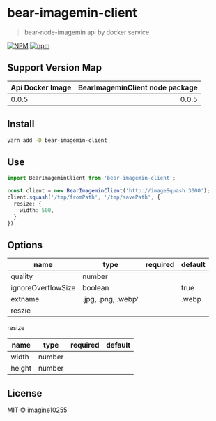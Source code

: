 # bear-imagemin-client

> bear-node-imagemin api by docker service

[![NPM](https://img.shields.io/npm/v/bear-node-imagemin.svg)](https://www.npmjs.com/package/bear-node-imagemin)
[![npm](https://img.shields.io/npm/dm/bear-node-imagemin.svg)](https://www.npmjs.com/package/bear-node-imagemin)

## Support Version Map

Api Docker Image | BearImageminClient node package | 
------------------|--------------------------------:|
0.0.5             |                           0.0.5 |


## Install

```bash
yarn add -D bear-imagemin-client
```

## Use

```typescript
import BearImageminClient from 'bear-imagemin-client';

const client = new BearImageminClient('http://imageSquash:3000');
client.squash('/tmp/fromPath', '/tmp/savePath', {
  resize: {
    width: 500,  
  }
})
```



## Options


name    | type               | required | default |
-------------|--------------------|----------|---------|
quality   | number             |
ignoreOverflowSize   | boolean            |          | true
extname   | .jpg, .png, .webp' |          | .webp   |
reszie   |  |          |   |


resize

name    | type               | required | default | 
-------------|--------------------|----------|---------|
width   | number             |
height   | number             |



## License

MIT © [imagine10255](https://github.com/imagine10255)
